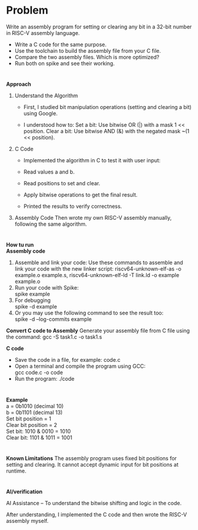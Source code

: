# Problem
Write an assembly program for setting or clearing any bit in a 32-bit number in RISC-V assembly language.
 - Write a C code for the same purpose.
 - Use the toolchain to build the assembly file from your C file. 
 - Compare the two assembly files. Which is more optimized? 
 - Run both on spike and see their working.

#
**Approach**
1. Understand the Algorithm

    - First, I studied bit manipulation operations (setting and clearing a bit) using Google.

    - I understood how to: Set a bit: Use bitwise OR (|) with a mask 1 << position. 
    Clear a bit: Use bitwise AND (&) with the negated mask ~(1 << position).

2. C Code

   -    Implemented the algorithm in C to test it with user input:

   - Read values a and b.

   - Read positions to set and clear.

   - Apply bitwise operations to get the final result.

   - Printed the results to verify correctness.
3. Assembly Code
  Then wrote my own RISC-V assembly manually, following the same algorithm.
#
**How tu run**  
**Assembly code**  
1.	Assemble and link your code: Use these commands to assemble and link your code with the new linker script:
riscv64-unknown-elf-as -o example.o example.s, 
riscv64-unknown-elf-ld -T link.ld -o example example.o
2.	Run your code with Spike:  
spike example
3.	For debugging  
spike -d example
4.	Or you may use the following command to see the result too:  
spike -d –log-commits example  

**Convert C code to Assembly**
Generate your assembly file from C file using the command:
gcc -S task1.c -o task1.s

**C code**
- Save the code in a file, for example: code.c
- Open a terminal and compile the program using GCC:    
  gcc code.c -o code
- Run the program:
    ./code
#
**Example**  
a = 0b1010   (decimal 10)  
b = 0b1101   (decimal 13)   
Set bit position = 1  
Clear bit position = 2  
Set bit:
1010 & 0010 = 1010  
Clear bit:
1101 & 1011 = 1001
#
**Known Limitations**
The assembly program uses fixed bit positions for setting and clearing.
It cannot accept dynamic input for bit positions at runtime.
#
**AI/verification**

 AI Assistance – To understand the bitwise shifting and logic in the code.

After understanding, I implemented the C code and then wrote the RISC-V assembly myself.